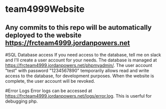 # team4999Website
Any commits to this repo will be automatically deployed to the website https://frcteam4999.jordanpowers.net
---
#SQL Database access
If you need access to the database, tell me on slack and I'll create a user account for your needs.
The database is managed at https://frcteam4999.jordanpowers.net/phpmyadmin/.
The user account "test" with password "1234567890" temporarily allows read and write access to the database, for development purposes. When the website is complete, the user account will be revoked.

#Error Logs
Error logs can be accessed at https://frcteam4999.jordanpowers.net/logs/error.log. This is userful for debugging php.